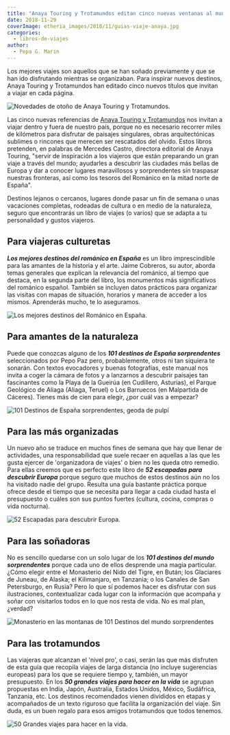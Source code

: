 ```yaml
---
title: "Anaya Touring y Trotamundos editan cinco nuevas ventanas al mundo"
date: 2018-11-29
coverImage: etheria_images/2018/11/guias-viaje-anaya.jpg
categories: 
  - libros-de-viajes
author: 
  - Pepa G. Marin
---
```


Los mejores viajes son aquellos que se han soñado previamente y que se han ido 
disfrutando mientras se organizaban. Para inspirar nuevos destinos, Anaya Touring y 
Trotamundos han editado cinco nuevos títulos que invitan a viajar en cada página. 

![Novedades de otoño de Anaya Touring y Trotamundos.](etheria_images/2018/11/guias-viaje-anaya-1024x514.jpg "Novedades de otoño de Anaya Touring y Trotamundos.")

Las cinco nuevas referencias de [Anaya Touring y 
Trotamundos](https://www.guiasdeviajeanaya.es/) nos invitan a viajar dentro y fuera de 
nuestro país, porque no es necesario recorrer miles de kilómetros para disfrutar de 
paisajes singulares, obras arquitectónicas sublimes o rincones que merecen ser 
rescatados del olvido. Estos libros pretenden, en palabras de Mercedes Castro, directora 
editorial de Anaya Touring, "servir de inspiración a los viajeros que están preparando 
un gran viaje a través del mundo; ayudarles a descubrir las ciudades más bellas de 
Europa y dar a conocer lugares maravillosos y sorprendentes sin traspasar nuestras 
fronteras, así como los tesoros del Románico en la mitad norte de España". 

Destinos lejanos o cercanos, lugares donde pasar un fin de semana o unas vacaciones 
completas, rodeadas de cultura o en medio de la naturaleza, seguro que encontrarás un 
libro de viajes (o varios) que se adapta a tu personalidad y gustos viajeros. 

## Para viajeras culturetas

**_Los mejores destinos del románico en España_** es un libro imprescindible para las 
amantes de la historia y el arte. Jaime Cobreros, su autor, aborda temas generales que 
explican la relevancia del románico, al tiempo que destaca, en la segunda parte del 
libro, los monumentos más significativos del románico español. También se incluyen datos 
prácticos para organizar las visitas con mapas de situación, horarios y manera de 
acceder a los mismos. Aprenderás mucho, te lo aseguramos. 

![Los mejores destinos del Románico en España.](etheria_images/2018/11/romanico-anaya-etheria-magazine-1024x640.jpg "Los mejores destinos del Románico en España. 192 págs. 22,90 €")

## Para amantes de la naturaleza

Puede que conozcas alguno de los _**101 destinos de España sorprendentes**_ 
seleccionados por Pepo Paz pero, probablemente, otros ni tan siquiera te sonarán. Con 
textos evocadores y buenas fotografías, este manual nos invita a coger la cámara de 
fotos y a lanzarnos a descubrir paisajes tan fascinantes como la Playa de la Gueirúa (en 
Cudillero, Asturias), el Parque Geológico de Aliaga (Aliaga, Teruel) o Los Barruecos (en 
Malpartida de Cáceres). Tienes más de cien para elegir, ¿por cuál vas a empezar? 

![101 Destinos de España sorprendentes, geoda de pulpí](etheria_images/2018/11/Geoda-Gigante-Pulpi-anaya-1024x644.jpg "101 Destinos de España sorprendentes. 224 págs. 22,90 €")

## Para las más organizadas

Un nuevo año se traduce en muchos fines de semana que hay que llenar de actividades, una 
responsabilidad que suele recaer en aquellas a las que les gusta ejercer de 
'organizadora de viajes' o bien no les queda otro remedio. Para ellas creemos que es 
perfecto este libro de _**52 escapadas para descubrir Europa**_ porque seguro que muchos 
de estos destinos aún no los ha visitado nadie del grupo. Resulta una guía bastante 
práctica porque ofrece desde el tiempo que se necesita para llegar a cada ciudad hasta 
el presupuesto o cuáles son sus puntos fuertes (cultura, cocina, compras o vida 
nocturna). 

![52 Escapadas para descubrir Europa.](etheria_images/2018/11/52-escapadas-anaya-touring-1024x652.jpg "52 Escapadas para descubrir Europa. 424 pág. 24,90 €")

## Para las soñadoras

No es sencillo quedarse con un solo lugar de los _**101 destinos del mundo 
sorprendentes**_ porque cada uno de ellos desprende una magia particular. ¿Cómo elegir 
entre el Monasterio del Nido del Tigre, en Bután; los Glaciares de Juneau, de Alaska; el 
Kilimanjaro, en Tanzania; o los Canales de San Petersburgo, en Rusia? Pero lo que sí 
podemos hacer es disfrutar con sus ilustraciones, contextualizar cada lugar con la 
información que acompaña y soñar con visitarlos todos en lo que nos resta de vida. No es 
mal plan, ¿verdad? 

![Monasterio en las montanas de 101 Destinos del mundo sorprendentes](etheria_images/2018/11/101-destinos-del-mundo-anaya-1024x633.jpg "101 Destinos del mundo sorprendentes. 224 pág. 22,90 €")

## Para las trotamundos

Las viajeras que alcanzan el 'nivel pro', o casi, serán las que más disfruten de esta 
guía que recopila viajes de larga distancia (no incluye sugerencias europeas) para los 
que se requiere tiempo y, también, un mayor presupuesto. En los _**50 grandes viajes 
para hacer en la vida**_ se agrupan propuestas en India, Japón, Australia, Estados 
Unidos, México, Sudáfrica, Tanzania, etc. Los destinos recomendados vienen divididos en 
etapas y acompañados de un texto riguroso que facilita la organización del viaje. Sin 
duda, es un buen regalo para esos amigos trotamundos que todos tenemos. 

![50 Grandes viajes para hacer en la vida.](etheria_images/2018/11/50-grandes-viajes-anaya-touring-1024x653.jpg "50 Grandes viajes para hacer en la vida. 424 pág. 24,90 €")
